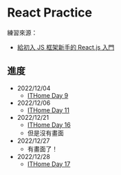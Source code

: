 # React Practice  
練習來源：
- [給初入 JS 框架新手的 React.js 入門](https://ithelp.ithome.com.tw/users/20116826/ironman/2278)

## 進度
- 2022/12/04
    - [ITHome Day 9](https://ithelp.ithome.com.tw/articles/10243347)
- 2022/12/06
    - [ITHome Day 11](https://ithelp.ithome.com.tw/articles/10244415)
- 2022/12/21
    - [ITHome Day 16](https://ithelp.ithome.com.tw/articles/10247575)
    - 但是沒有畫面
- 2022/12/27
    - 有畫面了！
- 2022/12/28
    - [ITHome Day 17](https://ithelp.ithome.com.tw/articles/10248535)